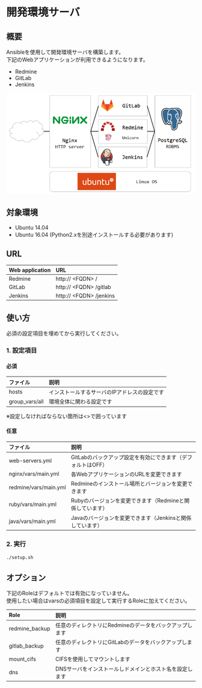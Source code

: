 # 開発環境サーバ

## 概要
Ansibleを使用して開発環境サーバを構築します。  
下記のWebアプリケーションが利用できるようになります。
- Redmine
- GitLab
- Jenkins

![devenv](devenv.png)

## 対象環境
- Ubuntu 14.04
- Ubuntu 16.04 (Python2.xを別途インストールする必要があります)

## URL
| Web application | URL                           |
|:----------------|:------------------------------|
| Redmine         | http:// &lt;FQDN&gt; /        |
| GitLab          | http:// &lt;FQDN&gt; /gitlab  |
| Jenkins         | http:// &lt;FQDN&gt; /jenkins |

## 使い方
必須の設定項目を埋めてから実行してください。

### 1. 設定項目
#### 必須
| ファイル       | 説明                                         |
|:---------------|:---------------------------------------------|
| hosts          | インストールするサーバのIPアドレスの設定です |
| group_vars/all | 環境全体に関わる設定です                     |
※設定しなければならない箇所は&lt;&gt;で囲っています

#### 任意
| ファイル              | 説明                                                        |
|:----------------------|:------------------------------------------------------------|
| web-servers.yml       | GitLabのバックアップ設定を有効にできます（デフォルトはOFF） |
| nginx/vars/main.yml   | 各WebアプリケーションのURLを変更できます                    |
| redmine/vars/main.yml | Redmineのインストール場所とバージョンを変更できます         |
| ruby/vars/main.yml    | Rubyのバージョンを変更できます（Redmineと関係しています）   |
| java/vars/main.yml    | Javaのバージョンを変更できます（Jenkinsと関係しています）   |

### 2. 実行
```
./setup.sh
```

## オプション
下記のRoleはデフォルトでは有効になっていません。  
使用したい場合はvarsの必須項目を設定して実行するRoleに加えてください。

| Role           | 説明                                                        |
|:---------------|:------------------------------------------------------------|
| redmine_backup | 任意のディレクトリにRedmineのデータをバックアップします     |
| gitlab_backup  | 任意のディレクトリにGitLabのデータをバックアップします      |
| mount_cifs     | CIFSを使用してマウントします                                |
| dns            | DNSサーバをインストールしドメインとホスト名を設定します     |
